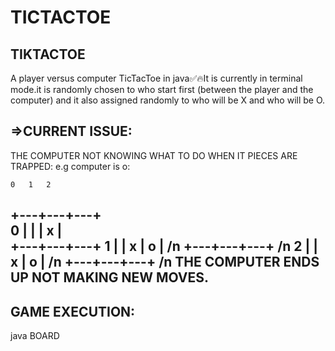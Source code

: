 # TICTACTOE

TIKTACTOE
-----------
A player versus computer TicTacToe in java✅🔥It is currently in terminal mode.it is randomly chosen to who start first (between the player and the computer) and it also assigned randomly to who will be X and who will be O.

=>CURRENT ISSUE:
------------------
THE COMPUTER NOT KNOWING WHAT TO DO WHEN IT PIECES ARE TRAPPED:
e.g computer is o:

    0   1   2
  +---+---+---+ <br>
0 |   |   | x | <br>
  +---+---+---+
1 |   | x | o |    /n
  +---+---+---+  /n
2 |   | x | o |  /n
  +---+---+---+ /n
  THE COMPUTER ENDS UP NOT MAKING NEW MOVES.
  -----------------------------------------
  GAME EXECUTION:
  --------------
  java BOARD
